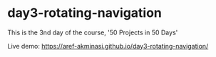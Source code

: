 # day3-rotating-navigation

This is the 3nd day of the course, '50 Projects in 50 Days'

Live demo: https://aref-akminasi.github.io/day3-rotating-navigation/
